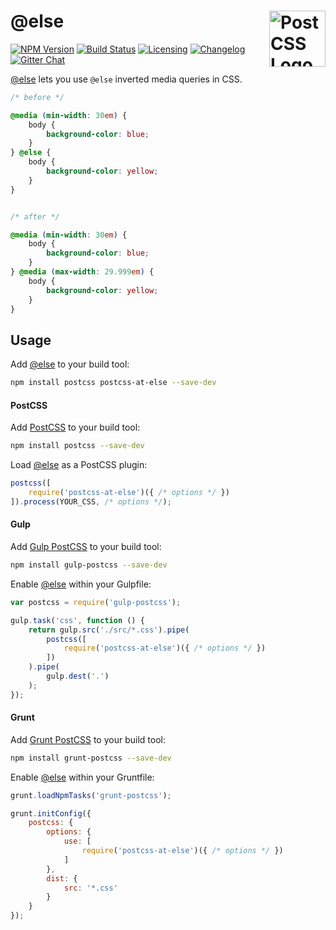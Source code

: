 # @else <a href="https://github.com/postcss/postcss"><img src="https://postcss.github.io/postcss/logo.svg" alt="PostCSS Logo" width="90" height="90" align="right"></a>

[![NPM Version][npm-img]][npm-url]
[![Build Status][cli-img]][cli-url]
[![Licensing][lic-image]][lic-url]
[![Changelog][log-image]][log-url]
[![Gitter Chat][git-image]][git-url]

[@else] lets you use `@else` inverted media queries in CSS.

```css
/* before */

@media (min-width: 30em) {
	body {
		background-color: blue;
	}
} @else {
	body {
		background-color: yellow;
	}
}


/* after */

@media (min-width: 30em) {
	body {
		background-color: blue;
	}
} @media (max-width: 29.999em) {
	body {
		background-color: yellow;
	}
}
```

## Usage

Add [@else] to your build tool:

```bash
npm install postcss postcss-at-else --save-dev
```

#### PostCSS

Add [PostCSS] to your build tool:

```bash
npm install postcss --save-dev
```

Load [@else] as a PostCSS plugin:

```js
postcss([
	require('postcss-at-else')({ /* options */ })
]).process(YOUR_CSS, /* options */);
```

#### Gulp

Add [Gulp PostCSS] to your build tool:

```bash
npm install gulp-postcss --save-dev
```

Enable [@else] within your Gulpfile:

```js
var postcss = require('gulp-postcss');

gulp.task('css', function () {
	return gulp.src('./src/*.css').pipe(
		postcss([
			require('postcss-at-else')({ /* options */ })
		])
	).pipe(
		gulp.dest('.')
	);
});
```

#### Grunt

Add [Grunt PostCSS] to your build tool:

```bash
npm install grunt-postcss --save-dev
```

Enable [@else] within your Gruntfile:

```js
grunt.loadNpmTasks('grunt-postcss');

grunt.initConfig({
	postcss: {
		options: {
			use: [
				require('postcss-at-else')({ /* options */ })
			]
		},
		dist: {
			src: '*.css'
		}
	}
});
```

[npm-url]: https://www.npmjs.com/package/postcss-at-else
[npm-img]: https://img.shields.io/npm/v/postcss-at-else.svg
[cli-url]: https://github.com/csstools/postcss-at-else/actions/workflows/ci.yaml
[cli-img]: https://github.com/csstools/postcss-at-else/actions/workflows/ci.yaml/badge.svg
[lic-url]: LICENSE.md
[lic-image]: https://img.shields.io/npm/l/postcss-at-else.svg
[log-url]: CHANGELOG.md
[log-image]: https://img.shields.io/badge/changelog-md-blue.svg
[git-url]: https://gitter.im/postcss/postcss
[git-image]: https://img.shields.io/badge/chat-gitter-blue.svg

[@else]: https://github.com/csstools/postcss-at-else
[PostCSS]: https://github.com/postcss/postcss
[Gulp PostCSS]: https://github.com/postcss/gulp-postcss
[Grunt PostCSS]: https://github.com/nDmitry/grunt-postcss
